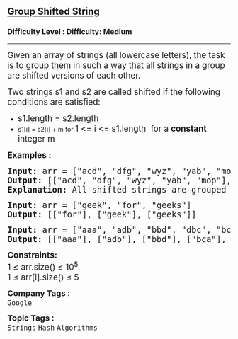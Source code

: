 <h2><a href="https://www.geeksforgeeks.org/problems/group-shifted-string/1?page=8&company=Google&sortBy=submissions">Group Shifted String</a></h2><h3>Difficulty Level : Difficulty: Medium</h3><hr><div class="problems_problem_content__Xm_eO"><p><span style="font-size: 18.6667px;">Given an array of strings (all lowercase letters), the task is to group them in such a way that all strings in a group are shifted versions of each other.</span></p>
<p><span style="font-size: 18.6667px;"> Two strings s1 and s2 are called shifted if the following conditions are satisfied:</span></p>
<ul>
<li><span style="font-size: 18.6667px;">s1.length = s2.length</span></li>
<li>s1[i] = s2[i] + m for <span style="font-size: 18.6667px;">1 &lt;= i &lt;= s1.length&nbsp; for a <strong>constant </strong>integer m</span></li>
</ul>
<p><span style="font-size: 14pt;"><strong>Examples :<br></strong></span></p>
<pre><span style="font-size: 14pt;"><strong style="font-size: 14pt;">Input: </strong><span style="font-size: 14pt;">arr = ["acd", "dfg", "wyz", "yab", "mop", "bdfh", "a", "x", "moqs"]
</span><strong style="font-size: 14pt;">Output:</strong><span style="font-size: 14pt;"> [["acd", "dfg", "wyz", "yab", "mop"], ["bdfh", "moqs"], ["a", "x"]] 
</span><strong style="font-size: 14pt;">Explanation: </strong>All shifted strings are grouped together.</span></pre>
<pre><span style="font-size: 14pt;"><strong>Input: </strong>arr = ["geek", "for", "geeks"]
<strong>Output: </strong>[["for"], ["geek"], ["geeks"]]<br></span></pre>
<pre><span style="font-size: 14pt;"><strong>Input: </strong>arr = ["aaa", "adb", "bbd", "dbc", "bca"]
<strong>Output: </strong>[["aaa"], ["adb"], ["bbd"], ["bca"], ["dbc"]]</span></pre>
<p><span style="font-size: 14pt;"><strong>Constraints:</strong><br>1 ≤ arr.size() ≤ 10<sup>5</sup><br>1 ≤ arr[i].size() ≤ 5</span></p></div><p><span style=font-size:18px><strong>Company Tags : </strong><br><code>Google</code>&nbsp;<br><p><span style=font-size:18px><strong>Topic Tags : </strong><br><code>Strings</code>&nbsp;<code>Hash</code>&nbsp;<code>Algorithms</code>&nbsp;